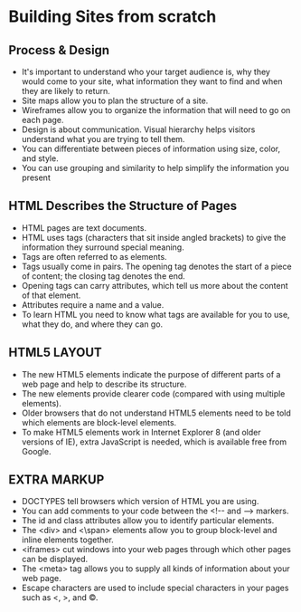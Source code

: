 # Building Sites from scratch

## Process & Design

* It's important to understand who your target audience
is, why they would come to your site, what information
they want to find and when they are likely to return.
* Site maps allow you to plan the structure of a site.
* Wireframes allow you to organize the information that
will need to go on each page.
* Design is about communication. Visual hierarchy helps
visitors understand what you are trying to tell them.
* You can differentiate between pieces of information
using size, color, and style.
* You can use grouping and similarity to help simplify
the information you present

## HTML Describes the Structure of Pages

* HTML pages are text documents.
* HTML uses tags (characters that sit inside angled
brackets) to give the information they surround special
meaning.
* Tags are often referred to as elements.
* Tags usually come in pairs. The opening tag denotes
the start of a piece of content; the closing tag denotes
the end.
* Opening tags can carry attributes, which tell us more
about the content of that element.
* Attributes require a name and a value.
* To learn HTML you need to know what tags are
available for you to use, what they do, and where they
can go.

## HTML5 LAYOUT

* The new HTML5 elements indicate the purpose of
different parts of a web page and help to describe
its structure.
* The new elements provide clearer code (compared
with using multiple <div> elements).
* Older browsers that do not understand HTML5
elements need to be told which elements are
block-level elements.
* To make HTML5 elements work in Internet Explorer 8
(and older versions of IE), extra JavaScript is needed,
which is available free from Google.

## EXTRA MARKUP

* DOCTYPES tell browsers which version of HTML you
are using.
* You can add comments to your code between the
\<!-- and --\> markers.
* The id and class attributes allow you to identify
particular elements.
* The \<div\> and <\span> elements allow you to group
block-level and inline elements together.
* \<iframes\> cut windows into your web pages through
which other pages can be displayed.
* The \<meta\> tag allows you to supply all kinds of
information about your web page.
* Escape characters are used to include special
characters in your pages such as <, >, and ©.
